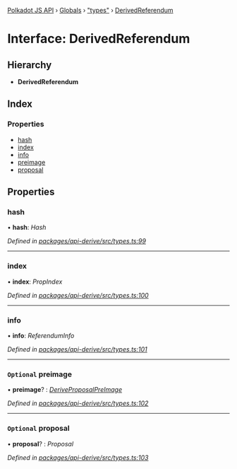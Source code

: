 [Polkadot JS API](../README.md) › [Globals](../globals.md) › ["types"](../modules/_types_.md) › [DerivedReferendum](_types_.derivedreferendum.md)

# Interface: DerivedReferendum

## Hierarchy

* **DerivedReferendum**

## Index

### Properties

* [hash](_types_.derivedreferendum.md#hash)
* [index](_types_.derivedreferendum.md#index)
* [info](_types_.derivedreferendum.md#info)
* [preimage](_types_.derivedreferendum.md#optional-preimage)
* [proposal](_types_.derivedreferendum.md#optional-proposal)

## Properties

###  hash

• **hash**: *Hash*

*Defined in [packages/api-derive/src/types.ts:99](https://github.com/polkadot-js/api/blob/b1dff2295/packages/api-derive/src/types.ts#L99)*

___

###  index

• **index**: *PropIndex*

*Defined in [packages/api-derive/src/types.ts:100](https://github.com/polkadot-js/api/blob/b1dff2295/packages/api-derive/src/types.ts#L100)*

___

###  info

• **info**: *ReferendumInfo*

*Defined in [packages/api-derive/src/types.ts:101](https://github.com/polkadot-js/api/blob/b1dff2295/packages/api-derive/src/types.ts#L101)*

___

### `Optional` preimage

• **preimage**? : *[DeriveProposalPreImage](_types_.deriveproposalpreimage.md)*

*Defined in [packages/api-derive/src/types.ts:102](https://github.com/polkadot-js/api/blob/b1dff2295/packages/api-derive/src/types.ts#L102)*

___

### `Optional` proposal

• **proposal**? : *Proposal*

*Defined in [packages/api-derive/src/types.ts:103](https://github.com/polkadot-js/api/blob/b1dff2295/packages/api-derive/src/types.ts#L103)*
